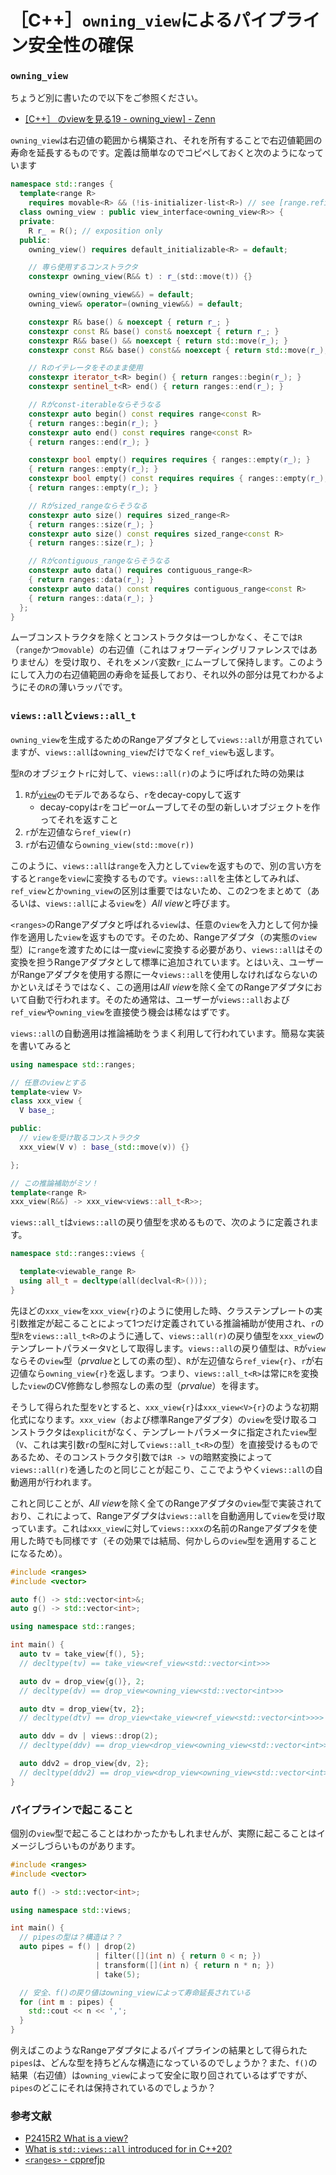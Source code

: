 # ［C++］`owning_view`によるパイプライン安全性の確保

### `owning_view`

ちょうど別に書いたので以下をご参照ください。

- [[C++］ <ranges>のviewを見る19 - owning_view] - Zenn](https://zenn.dev/onihusube/articles/fd07528b68ae0c)

`owning_view`は右辺値の範囲から構築され、それを所有することで右辺値範囲の寿命を延長するものです。定義は簡単なのでコピペしておくと次のようになっています

```cpp
namespace std::ranges {
  template<range R>
    requires movable<R> && (!is-initializer-list<R>) // see [range.refinements]
  class owning_view : public view_interface<owning_view<R>> {
  private:
    R r_ = R(); // exposition only
  public:
    owning_view() requires default_initializable<R> = default;

    // 専ら使用するコンストラクタ
    constexpr owning_view(R&& t) : r_(std​::​move(t)) {}

    owning_view(owning_view&&) = default;
    owning_view& operator=(owning_view&&) = default;

    constexpr R& base() & noexcept { return r_; }
    constexpr const R& base() const& noexcept { return r_; }
    constexpr R&& base() && noexcept { return std::move(r_); }
    constexpr const R&& base() const&& noexcept { return std::move(r_); }

    // Rのイテレータをそのまま使用
    constexpr iterator_t<R> begin() { return ranges::begin(r_); }
    constexpr sentinel_t<R> end() { return ranges::end(r_); }

    // Rがconst-iterableならそうなる
    constexpr auto begin() const requires range<const R>
    { return ranges::begin(r_); }
    constexpr auto end() const requires range<const R>
    { return ranges::end(r_); }

    constexpr bool empty() requires requires { ranges::empty(r_); }
    { return ranges::empty(r_); }
    constexpr bool empty() const requires requires { ranges::empty(r_); }
    { return ranges::empty(r_); }

    // Rがsized_rangeならそうなる
    constexpr auto size() requires sized_range<R>
    { return ranges::size(r_); }
    constexpr auto size() const requires sized_range<const R>
    { return ranges::size(r_); }

    // Rがcontiguous_rangeならそうなる
    constexpr auto data() requires contiguous_range<R>
    { return ranges::data(r_); }
    constexpr auto data() const requires contiguous_range<const R>
    { return ranges::data(r_); }
  };
}
```

ムーブコンストラクタを除くとコンストラクタは一つしかなく、そこでは`R`（`range`かつ`movable`）の右辺値（これはフォワーディングリファレンスではありません）を受け取り、それをメンバ変数`r_`にムーブして保持します。このようにして入力の右辺値範囲の寿命を延長しており、それ以外の部分は見てわかるようにその`R`の薄いラッパです。

### `views::all`と`views::all_t`

`owning_view`を生成するためのRangeアダプタとして`views::all`が用意されていますが、`views::all`は`owning_view`だけでなく`ref_view`も返します。

型`R`のオブジェクト`r`に対して、`views::all(r)`のように呼ばれた時の効果は

1. `R`が[`view`](https://cpprefjp.github.io/reference/ranges/view.html)のモデルであるなら、`r`をdecay-copyして返す
      - decay-copyは`r`をコピーorムーブしてその型の新しいオブジェクトを作ってそれを返すこと 
2. `r`が左辺値なら`ref_view(r)`
3. `r`が右辺値なら`owning_view(std::move(r))`

このように、`views::all`は`range`を入力として`view`を返すもので、別の言い方をすると`range`を`view`に変換するものです。`views::all`を主体としてみれば、`ref_view`とか`owning_view`の区別は重要ではないため、この2つをまとめて（あるいは、`views::all`による`view`を）*All view*と呼びます。

`<ranges>`のRangeアダプタと呼ばれる`view`は、任意の`view`を入力として何か操作を適用した`view`を返すものです。そのため、Rangeアダプタ（の実態の`view`型）に`range`を渡すためには一度`view`に変換する必要があり、`views::all`はその変換を担うRangeアダプタとして標準に追加されています。とはいえ、ユーザーがRangeアダプタを使用する際に一々`views::all`を使用しなければならないのかといえばそうではなく、この適用は*All view*を除く全てのRangeアダプタにおいて自動で行われます。そのため通常は、ユーザーが`views::all`および`ref_view`や`owning_view`を直接使う機会は稀なはずです。

`views::all`の自動適用は推論補助をうまく利用して行われています。簡易な実装を書いてみると

```cpp
using namespace std::ranges;

// 任意のviewとする
template<view V>
class xxx_view {
  V base_;

public:
  // viewを受け取るコンストラクタ
  xxx_view(V v) : base_(std::move(v)) {}

};

// この推論補助がミソ！
template<range R>
xxx_view(R&&) -> xxx_view<views::all_t<R>>;
```

`views::all_t`は`views::all`の戻り値型を求めるもので、次のように定義されます。

```cpp
namespace std::ranges::views {

  template<viewable_range R>
  using all_t = decltype(all(declval<R>()));
}
```

先ほどの`xxx_view`を`xxx_view{r}`のように使用した時、クラステンプレートの実引数推定が起こることによって1つだけ定義されている推論補助が使用され、`r`の型`R`を`views::all_t<R>`のように通して、`views::all(r)`の戻り値型を`xxx_view`のテンプレートパラメータ`V`として取得します。`views::all`の戻り値型は、`R`が`view`ならその`view`型（*prvalue*としての素の型）、`R`が左辺値なら`ref_view{r}`、`r`が右辺値なら`owning_view{r}`を返します。つまり、`views::all_t<R>`は常に`R`を変換した`view`のCV修飾なし参照なしの素の型（*prvalue*）を得ます。

そうして得られた型を`V`とすると、`xxx_view{r}`は`xxx_view<V>{r}`のような初期化式になります。`xxx_view`（および標準Rangeアダプタ）の`view`を受け取るコンストラクタは`explicit`がなく、テンプレートパラメータに指定された`view`型（`V`、これは実引数`r`の型`R`に対して`views::all_t<R>`の型）を直接受けるものであるため、そのコンストラクタ引数では`R -> V`の暗黙変換によって`views::all(r)`を通したのと同じことが起こり、ここでようやく`views::all`の自動適用が行われます。

これと同じことが、*All view*を除く全てのRangeアダプタの`view`型で実装されており、これによって、Rangeアダプタは`views::all`を自動適用して`view`を受け取っています。これは`xxx_view`に対して`views::xxx`の名前のRangeアダプタを使用した時でも同様です（その効果では結局、何かしらの`view`型を適用することになるため）。

```cpp
#include <ranges>
#include <vector>

auto f() -> std::vector<int>&;
auto g() -> std::vector<int>;

using namespace std::ranges;

int main() {
  auto tv = take_view{f(), 5};
  // decltype(tv) == take_view<ref_view<std::vector<int>>>

  auto dv = drop_view{g()}, 2;
  // decltype(dv) == drop_view<owning_view<std::vector<int>>>

  auto dtv = drop_view{tv, 2};
  // decltype(dtv) == drop_view<take_view<ref_view<std::vector<int>>>>

  auto ddv = dv | views::drop(2);
  // decltype(ddv) == drop_view<drop_view<owning_view<std::vector<int>>>>

  auto ddv2 = drop_view{dv, 2};
  // decltype(ddv2) == drop_view<drop_view<owning_view<std::vector<int>>>>
}
```

### パイプラインで起こること

個別の`view`型で起こることはわかったかもしれませんが、実際に起こることはイメージしづらいものがあります。

```cpp
#include <ranges>
#include <vector>

auto f() -> std::vector<int>;

using namespace std::views;

int main() {
  // pipesの型は？構造は？？
  auto pipes = f() | drop(2)
                   | filter([](int n) { return 0 < n; })
                   | transform([](int n) { return n * n; })
                   | take(5);

  // 安全、f()の戻り値はowning_viewによって寿命延長されている
  for (int m : pipes) {
    std::cout << n << ',';
  }
}
```

例えばこのようなRangeアダプタによるパイプラインの結果として得られた`pipes`は、どんな型を持ちどんな構造になっているのでしょうか？また、`f()`の結果（右辺値）は`owning_view`によって安全に取り回されているはずですが、`pipes`のどこにそれは保持されているのでしょうか？

### 参考文献

- [P2415R2 What is a view?](http://www.open-std.org/jtc1/sc22/wg21/docs/papers/2021/p2415r2.html)
- [What is `std::views::all` introduced for in C++20?](https://stackoverflow.com/questions/67335254/what-is-stdviewsall-introduced-for-in-c20)
- [`<ranges>` - cpprefjp](https://cpprefjp.github.io/reference/ranges.html)